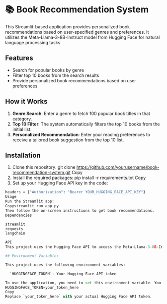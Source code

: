 # 📚 Book Recommendation System

This Streamlit-based application provides personalized book recommendations based on user-specified genres and preferences. It utilizes the Meta-Llama-3-8B-Instruct model from Hugging Face for natural language processing tasks.

## Features

- Search for popular books by genre
- Filter top 10 books from the search results
- Provide personalized book recommendations based on user preferences

## How it Works

1. **Genre Search**: Enter a genre to fetch 100 popular book titles in that category.
2. **Top 10 Filter**: The system automatically filters the top 10 books from the initial list.
3. **Personalized Recommendation**: Enter your reading preferences to receive a tailored book suggestion from the top 10 list.

## Installation

1. Clone this repository:
git clone https://github.com/yourusername/book-recommendation-system.git
Copy
2. Install the required packages:
pip install -r requirements.txt
Copy
3. Set up your Hugging Face API key in the code:
```python
headers = {"Authorization": "Bearer YOUR_HUGGING_FACE_API_KEY"}
Usage
Run the Streamlit app:
Copystreamlit run app.py
Then follow the on-screen instructions to get book recommendations.
Dependencies

streamlit
requests
langchain

API
This project uses the Hugging Face API to access the Meta-Llama-3-8B-Instruct model. Make sure to replace the API key in the code with your own.

## Environment Variables

This project uses the following environment variables:

- `HUGGINGFACE_TOKEN`: Your Hugging Face API token

To use the application, you need to set this environment variable. You can do this by creating a `.env` file in the project root with the content:
HUGGINGFACE_TOKEN=your_token_here
Copy
Replace `your_token_here` with your actual Hugging Face API token.
